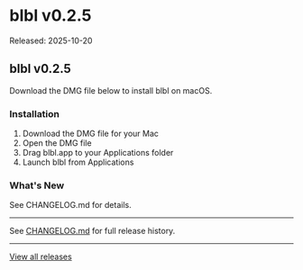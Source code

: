 # blbl v0.2.5

Released: 2025-10-20

## blbl v0.2.5

Download the DMG file below to install blbl on macOS.

### Installation
1. Download the DMG file for your Mac
2. Open the DMG file
3. Drag blbl.app to your Applications folder
4. Launch blbl from Applications

### What's New

See CHANGELOG.md for details.

---

See [CHANGELOG.md](https://github.com/ajithrindiaofficial/blbl/blob/main/CHANGELOG.md) for full release history.

---

[View all releases](https://github.com/ajithrindiaofficial/blbl-releases)

